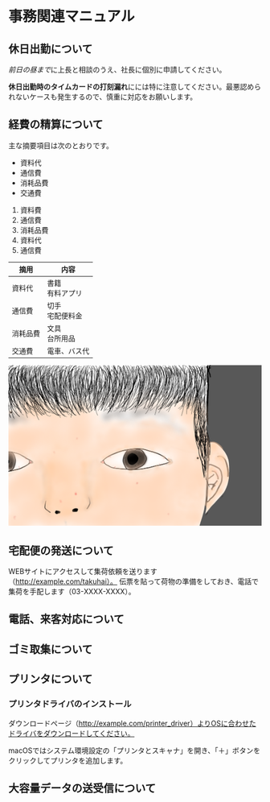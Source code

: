 # 事務関連マニュアル
## 休日出勤について
*前日の昼まで*に上長と相談のうえ、社長に個別に申請してください。

**休日出勤時のタイムカードの打刻漏れ**にには特に注意してください。最悪認められないケースも発生するので、慎重に対応をお願いします。


## 経費の精算について
主な摘要項目は次のとおりです。
- 資料代
- 通信費
- 消耗品費
- 交通費

1. 資料費
2. 通信費
3. 消耗品費
1. 資料代
1. 通信費

| 摘用 | 内容
|--|--
| 資料代| 書籍<br>有料アプリ 
| 通信費| 切手<br>宅配便料金 
| 消耗品費| 文具<br>台所用品
| 交通費|電車、バス代

![かづき似顔絵イラスト](img/かづき.png)

## 宅配便の発送について
WEBサイトにアクセスして集荷依頼を送ります（http://example.com/takuhai）。
伝票を貼って荷物の準備をしておき、電話で集荷を手配します（03-XXXX-XXXX）。
## 電話、来客対応について

## ゴミ取集について
## プリンタについて
### プリンタドライバのインストール
ダウンロードページ（http://example.com/printer_driver）よりOSに合わせたドライバをダウンロードしてください。

macOSではシステム環境設定の「プリンタとスキャナ」を開き、「＋」ボタンをクリックしてプリンタを追加します。

## 大容量データの送受信について

